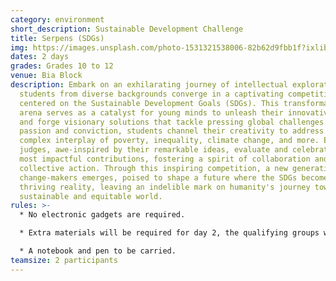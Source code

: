 ```yaml
---
category: environment
short_description: Sustainable Development Challenge
title: Serpens (SDGs)
img: https://images.unsplash.com/photo-1531321538006-82b62d9fbb1f?ixlib=rb-4.0.3&ixid=M3wxMjA3fDB8MHxzZWFyY2h8NXx8c3VzdGFpbmFibGUlMjBkZXZlbG9wbWVudHxlbnwwfHwwfHx8MA%3D%3D&auto=format&fit=crop&w=900&q=60
dates: 2 days
grades: Grades 10 to 12
venue: Bia Block
description: Embark on an exhilarating journey of intellectual exploration as
  students from diverse backgrounds converge in a captivating competition
  centered on the Sustainable Development Goals (SDGs). This transformative
  arena serves as a catalyst for young minds to unleash their innovative spirits
  and forge visionary solutions that tackle pressing global challenges. With
  passion and conviction, students channel their creativity to address the
  complex interplay of poverty, inequality, climate change, and more. Esteemed
  judges, awe-inspired by their remarkable ideas, evaluate and celebrate the
  most impactful contributions, fostering a spirit of collaboration and
  collective action. Through this inspiring competition, a new generation of
  change-makers emerges, poised to shape a future where the SDGs become a
  thriving reality, leaving an indelible mark on humanity's journey toward a
  sustainable and equitable world.
rules: >-
  * No electronic gadgets are required.

  * Extra materials will be required for day 2, the qualifying groups will be informed of it towards the end of day 1.

  * A notebook and pen to be carried.
teamsize: 2 participants
---
```

